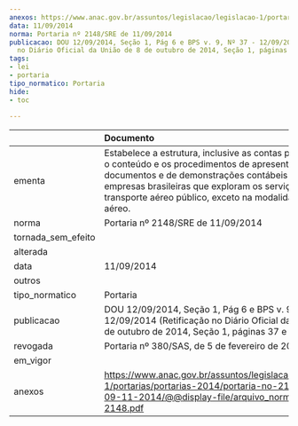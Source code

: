 ```yaml
---
anexos: https://www.anac.gov.br/assuntos/legislacao/legislacao-1/portarias/portarias-2014/portaria-no-2148-sre-de-09-11-2014/@@display-file/arquivo_norma/PA2014-2148.pdf
data: 11/09/2014
norma: Portaria nº 2148/SRE de 11/09/2014
publicacao: DOU 12/09/2014, Seção 1, Pág 6 e BPS v. 9, Nº 37 - 12/09/2014 (Retificação
  no Diário Oficial da União de 8 de outubro de 2014, Seção 1, páginas 37 e 38)
tags:
- lei
- portaria
tipo_normatico: Portaria
hide: 
- toc 
 
---
```


|                    | Documento                                                                                                                                                                                                                                                             |
|:-------------------|:----------------------------------------------------------------------------------------------------------------------------------------------------------------------------------------------------------------------------------------------------------------------|
| ementa             | Estabelece a estrutura, inclusive as contas padronizadas, o conteúdo e os procedimentos de apresentação de documentos e de demonstrações contábeis das empresas brasileiras que exploram os serviços de transporte aéreo público, exceto na modalidade de táxi aéreo. |
| norma              | Portaria nº 2148/SRE de 11/09/2014                                                                                                                                                                                                                                    |
| tornada_sem_efeito |                                                                                                                                                                                                                                                                       |
| alterada           |                                                                                                                                                                                                                                                                       |
| data               | 11/09/2014                                                                                                                                                                                                                                                            |
| outros             |                                                                                                                                                                                                                                                                       |
| tipo_normatico     | Portaria                                                                                                                                                                                                                                                              |
| publicacao         | DOU 12/09/2014, Seção 1, Pág 6 e BPS v. 9, Nº 37 - 12/09/2014 (Retificação no Diário Oficial da União de 8 de outubro de 2014, Seção 1, páginas 37 e 38)                                                                                                              |
| revogada           | Portaria nº 380/SAS, de 5 de fevereiro de 2018.                                                                                                                                                                                                                       |
| em_vigor           |                                                                                                                                                                                                                                                                       |
| anexos             | https://www.anac.gov.br/assuntos/legislacao/legislacao-1/portarias/portarias-2014/portaria-no-2148-sre-de-09-11-2014/@@display-file/arquivo_norma/PA2014-2148.pdf                                                                                                     |